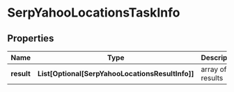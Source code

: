# SerpYahooLocationsTaskInfo


## Properties

| Name | Type | Description | Notes |
|------------ | ------------- | ------------- | -------------|
**result** | **List[Optional[SerpYahooLocationsResultInfo]]** | array of results |[optional]|